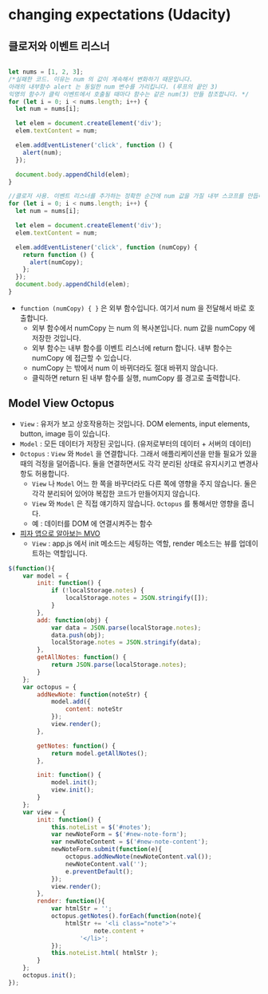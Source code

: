 # changing expectations (Udacity)
## 클로저와 이벤트 리스너
```javascript

let nums = [1, 2, 3];
/*실패한 코드. 이유는 num 의 값이 계속해서 변화하기 때문입니다.
아래의 내부함수 alert 는 동일한 num 변수를 가리킵니다. (루프의 끝인 3)
익명의 함수가 클릭 이벤트에서 호출될 때마다 함수는 같은 num(3) 만들 참조합니다. */
for (let i = 0; i < nums.length; i++) {
  let num = nums[i];

  let elem = document.createElement('div');
  elem.textContent = num;

  elem.addEventListener('click', function () {
    alert(num);
  });

  document.body.appendChild(elem);
}

//클로저 사용. 이벤트 리스너를 추가하는 정확한 순간에 num 값을 가질 내부 스코프를 만듭니다.
for (let i = 0; i < nums.length; i++) {
  let num = nums[i];

  let elem = document.createElement('div');
  elem.textContent = num;

  elem.addEventListener('click', function (numCopy) {
    return function () {
      alert(numCopy);
    };
  });
  document.body.appendChild(elem);
}

```
- `function (numCopy) { }` 은 외부 함수입니다. 여기서 num 을 전달해서 바로 호출합니다.
  + 외부 함수에서 numCopy 는 num 의 복사본입니다. num 값을 numCopy 에 저장한 것입니다.
  + 외부 함수는 내부 함수를 이벤트 리스너에 return 합니다. 내부 함수는 numCopy 에 접근할 수 있습니다.
  + numCopy 는 밖에서 num 이 바뀌더라도 절대 바뀌지 않습니다.
  + 클릭하면 return 된 내부 함수를 실행, numCopy 를 경고로 출력합니다.

## Model View Octopus
- `View` : 유저가 보고 상호작용하는 것입니다. DOM elements, input elements, button, image 등이 있습니다.
- `Model` : 모든 데이터가 저장된 곳입니다. (유저로부터의 데이터 + 서버의 데이터)
- `Octopus` : `View` 와 `Model` 을 연결합니다. 그래서 애플리케이션을 만들 필요가 있을 때의 걱정을 덜어줍니다. 둘을 연결하면서도 각각 분리된 상태로 유지시키고 변경사항도 허용합니다.
  + `View` 나 `Model` 어느 한 쪽을 바꾸더라도 다른 쪽에 영향을 주지 않습니다. 둘은 각각 분리되어 있어야 복잡한 코드가 만들어지지 않습니다.
  + `View` 와 `Model` 은 직접 얘기하지 않습니다. `Octopus` 를 통해서만 영향을 줍니다.
  + 예 : 데이터를 DOM 에 연결시켜주는 함수
- [피자 앱으로 알아보는 MVO](https://github.com/udacity/ud989-pizzamvo)
  + `View` : app.js 에서 init 메소드는 세팅하는 역할, render 메소드는 뷰를 업데이트하는 역할입니다.
 ```javascript
 $(function(){
     var model = {
         init: function() {
             if (!localStorage.notes) {
                 localStorage.notes = JSON.stringify([]);
             }
         },
         add: function(obj) {
             var data = JSON.parse(localStorage.notes);
             data.push(obj);
             localStorage.notes = JSON.stringify(data);
         },
         getAllNotes: function() {
             return JSON.parse(localStorage.notes);
         }
     };
     var octopus = {
         addNewNote: function(noteStr) {
             model.add({
                 content: noteStr
             });
             view.render();
         },

         getNotes: function() {
             return model.getAllNotes();
         },

         init: function() {
             model.init();
             view.init();
         }
     };
     var view = {
         init: function() {
             this.noteList = $('#notes');
             var newNoteForm = $('#new-note-form');
             var newNoteContent = $('#new-note-content');
             newNoteForm.submit(function(e){
                 octopus.addNewNote(newNoteContent.val());
                 newNoteContent.val('');
                 e.preventDefault();
             });
             view.render();
         },
         render: function(){
             var htmlStr = '';
             octopus.getNotes().forEach(function(note){
                 htmlStr += '<li class="note">'+
                         note.content +
                     '</li>';
             });
             this.noteList.html( htmlStr );
         }
     };
     octopus.init();
 });
 ```
